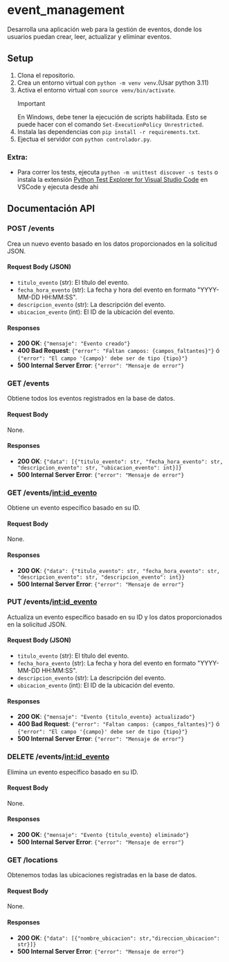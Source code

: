 # event_management
Desarrolla una aplicación web para la gestión de eventos, donde los usuarios puedan crear, leer, actualizar y eliminar eventos.

## Setup
1. Clona el repositorio.
2. Crea un entorno virtual con `python -m venv venv`.(Usar python 3.11)
3. Activa el entorno virtual con `source venv/bin/activate`.
   >[!IMPORTANT]
   En Windows, debe tener la ejecución de scripts habilitada. Esto se puede hacer con el comando `Set-ExecutionPolicy Unrestricted`.
4. Instala las dependencias con `pip install -r requirements.txt`.
5. Ejectua el servidor con `python controlador.py`.
### Extra:
- Para correr los tests, ejecuta `python -m unittest discover -s tests` o instala la extensión [Python Test Explorer for Visual Studio Code](https://marketplace.visualstudio.com/items?itemName=littlefoxteam.vscode-python-test-adapter) en VSCode y ejecuta desde ahi
   
## Documentación API

### POST /events
Crea un nuevo evento basado en los datos proporcionados en la solicitud JSON.

#### Request Body (JSON)
- `titulo_evento` (str): El título del evento.
- `fecha_hora_evento` (str): La fecha y hora del evento en formato "YYYY-MM-DD HH:MM:SS".
- `descripcion_evento` (str): La descripción del evento.
- `ubicacion_evento` (int): El ID de la ubicación del evento.

#### Responses
- **200 OK**: `{"mensaje": "Evento creado"}`
- **400 Bad Request**: `{"error": "Faltan campos: {campos_faltantes}"}` ó `{"error": "El campo '{campo}' debe ser de tipo {tipo}"}`
- **500 Internal Server Error**: `{"error": "Mensaje de error"}`

### GET /events
Obtiene todos los eventos registrados en la base de datos.

#### Request Body
None.

#### Responses
- **200 OK**: `{"data": [{"titulo_evento": str, "fecha_hora_evento": str, "descripcion_evento": str, "ubicacion_evento": int}]}`
- **500 Internal Server Error**: `{"error": "Mensaje de error"}`

### GET /events/<int:id_evento>
Obtiene un evento específico basado en su ID.

#### Request Body
None.

#### Responses
- **200 OK**: `{"data": {"titulo_evento": str, "fecha_hora_evento": str, "descripcion_evento": str, "descripcion_evento": int}}`
- **500 Internal Server Error**: `{"error": "Mensaje de error"}`

### PUT /events/<int:id_evento>
Actualiza un evento específico basado en su ID y los datos proporcionados en la solicitud JSON.

#### Request Body (JSON)
- `titulo_evento` (str): El título del evento.
- `fecha_hora_evento` (str): La fecha y hora del evento en formato "YYYY-MM-DD HH:MM:SS".
- `descripcion_evento` (str): La descripción del evento.
- `ubicacion_evento` (int): El ID de la ubicación del evento.

#### Responses
- **200 OK**: `{"mensaje": "Evento {titulo_evento} actualizado"}`
- **400 Bad Request**: `{"error": "Faltan campos: {campos_faltantes}"}` ó `{"error": "El campo '{campo}' debe ser de tipo {tipo}"}`
- **500 Internal Server Error**: `{"error": "Mensaje de error"}`

### DELETE /events/<int:id_evento>
Elimina un evento específico basado en su ID.

#### Request Body
None.

#### Responses
- **200 OK**: `{"mensaje": "Evento {titulo_evento} eliminado"}`
- **500 Internal Server Error**: `{"error": "Mensaje de error"}`


### GET /locations
Obtenemos todas las ubicaciones registradas en la base de datos.

#### Request Body
None.

#### Responses
- **200 OK**: `{"data": [{"nombre_ubicacion": str,"direccion_ubicacion": str}]}`
- **500 Internal Server Error**: `{"error": "Mensaje de error"}`
